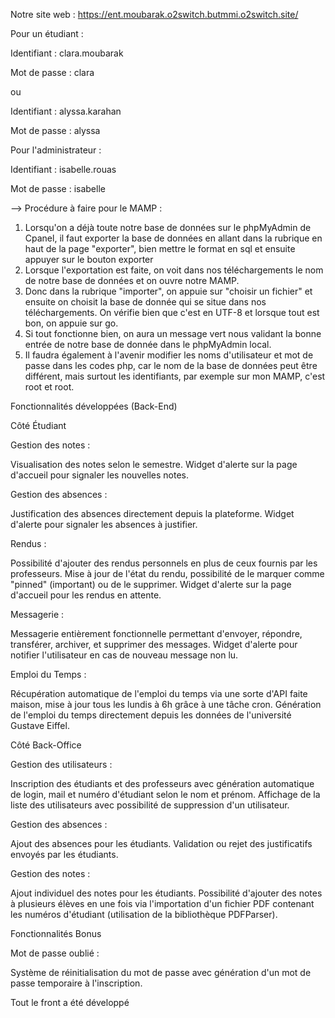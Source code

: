 Notre site web :
https://ent.moubarak.o2switch.butmmi.o2switch.site/

Pour un étudiant : 

Identifiant : clara.moubarak

Mot de passe : clara

ou

Identifiant : alyssa.karahan

Mot de passe : alyssa

Pour l'administrateur : 

Identifiant : isabelle.rouas

Mot de passe : isabelle

--> Procédure à faire pour le MAMP : 

1. Lorsqu'on a déjà toute notre base de données sur le phpMyAdmin de Cpanel, il faut exporter la base de données en allant dans la rubrique en haut de la page "exporter", bien mettre le format en sql et ensuite appuyer sur le bouton exporter
2. Lorsque l'exportation est faite, on voit dans nos téléchargements le nom de notre base de données et on ouvre notre MAMP. 
3. Donc dans la rubrique "importer", on appuie sur "choisir un fichier" et ensuite on choisit la base de donnée qui se situe dans nos téléchargements. On vérifie bien que c'est en UTF-8 et lorsque tout est bon, on appuie sur go. 
4. Si tout fonctionne bien, on aura un message vert nous validant la bonne entrée de notre base de donnée dans le phpMyAdmin local.
5. Il faudra également à l'avenir modifier les noms d'utilisateur et mot de passe dans les codes php, car le nom de la base de données peut être différent, mais surtout les identifiants, par exemple sur mon MAMP, c'est root et root.



Fonctionnalités développées (Back-End)

Côté Étudiant

Gestion des notes :

Visualisation des notes selon le semestre.
Widget d'alerte sur la page d'accueil pour signaler les nouvelles notes.

Gestion des absences :

Justification des absences directement depuis la plateforme.
Widget d'alerte pour signaler les absences à justifier.

Rendus :

Possibilité d'ajouter des rendus personnels en plus de ceux fournis par les professeurs.
Mise à jour de l'état du rendu, possibilité de le marquer comme "pinned" (important) ou de le supprimer.
Widget d'alerte sur la page d'accueil pour les rendus en attente.

Messagerie :

Messagerie entièrement fonctionnelle permettant d'envoyer, répondre, transférer, archiver, et supprimer des messages.
Widget d'alerte pour notifier l'utilisateur en cas de nouveau message non lu.

Emploi du Temps :

Récupération automatique de l'emploi du temps via une sorte d'API faite maison, mise à jour tous les lundis à 6h grâce à une tâche cron.
Génération de l'emploi du temps directement depuis les données de l'université Gustave Eiffel.



Côté Back-Office

Gestion des utilisateurs :

Inscription des étudiants et des professeurs avec génération automatique de login, mail et numéro d'étudiant selon le nom et prénom.
Affichage de la liste des utilisateurs avec possibilité de suppression d'un utilisateur.

Gestion des absences :

Ajout des absences pour les étudiants.
Validation ou rejet des justificatifs envoyés par les étudiants.

Gestion des notes :

Ajout individuel des notes pour les étudiants.
Possibilité d'ajouter des notes à plusieurs élèves en une fois via l'importation d'un fichier PDF contenant les numéros d'étudiant (utilisation de la bibliothèque PDFParser).



Fonctionnalités Bonus

Mot de passe oublié :

Système de réinitialisation du mot de passe avec génération d'un mot de passe temporaire à l'inscription.




Tout le front a été développé

